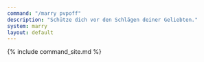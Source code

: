 ```yaml
---
command: "/marry pvpoff"
description: "Schütze dich vor den Schlägen deiner Geliebten."
system: marry
layout: default
---
```

{% include command_site.md %}
